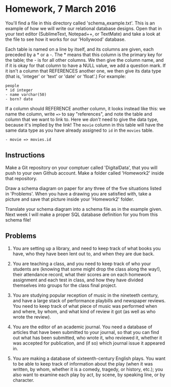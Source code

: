 Homework, 7 March 2016
======================

You'll find a file in this directory called 'schema_example.txt'. This is
an example of how we will write our relational database designs. Open that
in your text editor (SublimeText, Notepad++, or TextMate) and take a look 
at the file to see how it works for our 'Hollywood' database. 

Each table is named on a line by itself, and its columns are given, each
preceded by a * or a -. The * means that this column is the primary key for
the table; the - is for all other columns. We then give the column name, and 
if it is okay for that column to have a NULL value, we add a question mark.
If it isn't a column that REFERENCES another one, we then give its data
type (that is, 'integer' or 'text' or 'date' or 'float'.) For example:

	people
	* id integer
	- name varchar(50)
	- born? date
	
If a column should REFERENCE another column, it looks instead like this: we
name the column, write `=>` to say "references", and note the table and
column that we want to link to. Here we *don't* need to give the data type,
because it's implied by the link! The `movie` column in this table will
have the same data type as you have already assigned to `id` in the
`movies` table.

	- movie => movies.id


Instructions
------------

Make a Git repository on your comptuer called 'DigitalData', that you will 
push to your own Github account. Make a folder called 'Homework2' inside that 
repository.

Draw a schema diagram on paper for any three of the five situations listed
in 'Problems'. When you have a drawing you are satisfied with, take a picture 
and save that picture inside your 'Homework2' folder. 

Translate your schema diagram into a schema file as in the example given. Next 
week I will make a proper SQL database definition for you from this schema file!

Problems
--------

1. You are setting up a library, and need to keep track of what books you
have, who they have been lent out to, and when they are due back.

2. You are teaching a class, and you need to keep track of who your
students are (knowing that some might drop the class along the way!), their
attendance record, what their scores are on each homework assignment and
each test in class, and how they have divided themselves into groups for
the class final project.

3. You are studying popular reception of music in the nineteeth century,
and have a large stack of performance playbills and newspaper reviews. You
need to keep track of what piece of music was performed when and where, by
whom, and what kind of review it got (as well as who wrote the review).

4. You are the editor of an academic journal. You need a database of
articles that have been submitted to your journal, so that you can find out
what has been submitted, who wrote it, who reviewed it, whether it was
accepted for publication, and (if so) which journal issue it appeared in.

5. You are making a database of sixteenth-century English plays. You want
to be able to keep track of information about the play (when it was
written, by whom, whether it is a comedy, tragedy, or history, etc.); you
also want to examine each play by act, by scene, by speaking line, or by
character.

